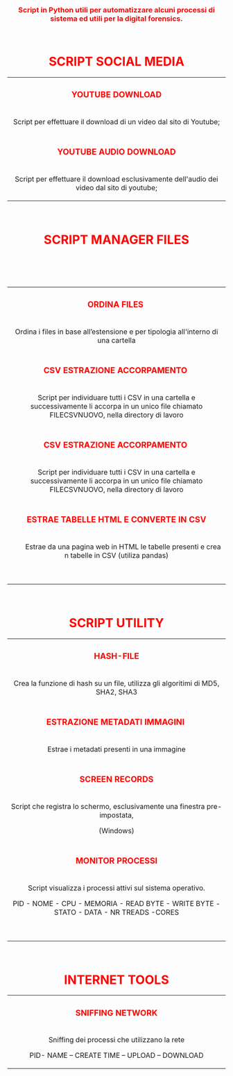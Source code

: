 <p><strong>&nbsp;</strong></p>
<h3 style="text-align: center;"><span style="color: #ff0000;"><strong>Script in Python utili per automatizzare alcuni processi di sistema ed utili per la digital forensics.</strong></span></h3>
<p>&nbsp;</p>
<h1 style="text-align: center;"><span style="color: #ff0000;"><strong>SCRIPT SOCIAL MEDIA</strong></span></h1>
<table>
<tbody>
<tr style="height: 40.8px;">
<td style="text-align: center; height: 40.8px;" width="586">
<h3><span style="color: #ff0000;"><strong>YOUTUBE DOWNLOAD</strong></span></h3>
</td>
</tr>
<tr style="height: 35px;">
<td style="text-align: center; height: 35px;" width="586">
<p>Script per effettuare il download di un video dal sito di Youtube;</p>
</td>
</tr>
<tr style="height: 47px;">
<td style="text-align: center; height: 47px;" width="586">
<h3><span style="color: #ff0000;">YOUTUBE AUDIO DOWNLOAD</span></h3>
</td>
</tr>
<tr style="height: 35px;">
<td style="text-align: center; height: 35px;" width="586">
<p>Script per effettuare il download esclusivamente dell'audio dei video dal sito di youtube;</p>
</td>
</tr>
</tbody>
</table>
<p>&nbsp;</p>
<h1 style="text-align: center;"><span style="color: #ff0000;"><strong>SCRIPT MANAGER FILES</strong></span></h1>
<h1 style="text-align: center;"><span style="color: #ff0000;">&nbsp;</span></h1>
<table>
<tbody>
<tr>
<td style="text-align: center;" width="586">
<h3><span style="color: #ff0000;">ORDINA FILES&nbsp;</span></h3>
</td>
</tr>
<tr>
<td style="text-align: center;" width="586">
<p>Ordina i files in base all&rsquo;estensione e per tipologia all'interno di una cartella</p>
</td>
</tr>
<tr>
<td style="text-align: center;" width="586">
<h3><span style="color: #ff0000;">CSV ESTRAZIONE ACCORPAMENTO&nbsp;</span></h3>
</td>
</tr>
<tr>
<td style="text-align: center;" width="586">
<p>Script per individuare tutti i CSV in una cartella e successivamente li accorpa in un unico file chiamato FILECSVNUOVO, nella directory di lavoro</p>
</td>
</tr>
<tr>
<td style="text-align: center;" width="586">
<h3><span style="color: #ff0000;">CSV ESTRAZIONE ACCORPAMENTO&nbsp;</span></h3>
</td>
</tr>
<tr>
<td style="text-align: center;" width="586">
<p>Script per individuare tutti i CSV in una cartella e successivamente li accorpa in un unico file chiamato FILECSVNUOVO, nella directory di lavoro</p>
</td>
</tr>
<tr>
<td style="text-align: center;" width="586">
<h3><span style="color: #ff0000;">ESTRAE TABELLE HTML E CONVERTE IN CSV</span></h3>
</td>
</tr>
<tr>
<td style="text-align: center;" width="586">
<p>&nbsp;&nbsp;&nbsp;&nbsp;&nbsp;&nbsp; Estrae da una pagina web in HTML le tabelle presenti e crea n tabelle in CSV (utiliza pandas)</p>
<p>&nbsp;</p>
</td>
</tr>
</tbody>
</table>
<p>&nbsp;</p>
<h1 style="text-align: center;"><span style="color: #ff0000;"><strong>SCRIPT UTILITY</strong></span></h1>
<table>
<tbody>
<tr>
<td style="text-align: center;" width="586">
<h3><span style="color: #ff0000;">HASH-FILE</span></h3>
</td>
</tr>
<tr>
<td style="text-align: center;" width="586">
<p>Crea la funzione di hash su un file, utilizza gli algoritimi di MD5, SHA2, SHA3</p>
</td>
</tr>
<tr>
<td style="text-align: center;" width="586">
<h3><span style="color: #ff0000;">ESTRAZIONE METADATI IMMAGINI&nbsp;</span></h3>
</td>
</tr>
<tr>
<td style="text-align: center;" width="586">
<p>Estrae i metadati presenti in una immagine</p>
</td>
</tr>
<tr>
<td style="text-align: center;" width="586">
<h3><span style="color: #ff0000;">SCREEN RECORDS</span></h3>
</td>
</tr>
<tr>
<td style="text-align: center;" width="586">
<p>Script che registra lo schermo, esclusivamente una finestra pre-impostata,</p>
<p>(Windows)</p>
</td>
</tr>
<tr>
<td style="text-align: center;" width="586">
<h3><span style="color: #ff0000;">MONITOR PROCESSI</span></h3>
</td>
</tr>
<tr>
<td style="text-align: center;" width="586">
<p>Script visualizza i processi attivi sul sistema operativo.</p>
<p>PID - NOME - CPU - MEMORIA - READ BYTE - WRITE BYTE - STATO - DATA - NR TREADS -CORES</p>
<p>&nbsp;</p>
</td>
</tr>
</tbody>
</table>
<p>&nbsp;</p>
<h1 style="text-align: center;"><strong><span style="color: #ff0000;">INTERNET TOOLS</span> </strong></h1>
<table>
<tbody>
<tr>
<td style="text-align: center;" width="586">
<h3><span style="color: #ff0000;">SNIFFING NETWORK</span></h3>
</td>
</tr>
<tr>
<td style="text-align: center;" width="586">
<p>Sniffing dei processi che utilizzano la rete</p>
<p>PID- NAME &ndash; CREATE TIME &ndash; UPLOAD &ndash; DOWNLOAD</p>
</td>
</tr>
</tbody>
</table>
